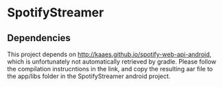 # SpotifyStreamer

## Dependencies

This project depends on http://kaaes.github.io/spotify-web-api-android, which is unfortunately not automatically retrieved by gradle. Please follow the compilation instrucntions in the link, and copy the resulting aar file to the app/libs folder in the SpotifyStreamer android project.

